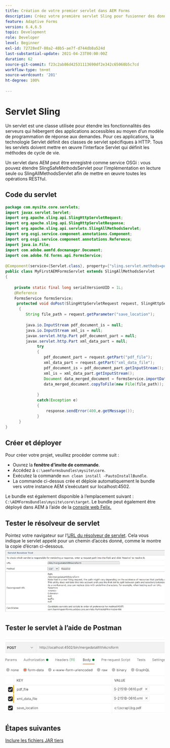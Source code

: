 ```yaml
---
title: Création de votre premier servlet dans AEM Forms
description: Créez votre première servlet Sling pour fusionner des données avec un modèle de formulaire.
feature: Adaptive Forms
version: 6.4,6.5
topic: Development
role: Developer
level: Beginner
exl-id: 72728ed7-80a2-48b5-ae7f-d744db8a524d
last-substantial-update: 2021-04-23T00:00:00Z
duration: 62
source-git-commit: f23c2ab86d42531113690df2e342c65060b5c7cd
workflow-type: tm+mt
source-wordcount: '201'
ht-degree: 100%

---
```


# Servlet Sling

Un servlet est une classe utilisée pour étendre les fonctionnalités des serveurs qui hébergent des applications accessibles au moyen d’un modèle de programmation de réponse aux demandes. Pour ces applications, la technologie Servlet définit des classes de servlet spécifiques à HTTP.
Tous les servlets doivent mettre en œuvre l’interface Servlet qui définit les méthodes de cycle de vie.


Un servlet dans AEM peut être enregistré comme service OSGi : vous pouvez étendre SlingSafeMethodsServlet pour l’implémentation en lecture seule ou SlingAllMethodsServlet afin de mettre en œuvre toutes les opérations RESTful.

## Code du servlet

```java
package com.mysite.core.servlets;
import javax.servlet.Servlet;
import org.apache.sling.api.SlingHttpServletRequest;
import org.apache.sling.api.SlingHttpServletResponse;
import org.apache.sling.api.servlets.SlingAllMethodsServlet;
import org.osgi.service.component.annotations.Component;
import org.osgi.service.component.annotations.Reference;
import java.io.File;
import com.adobe.aemfd.docmanager.Document;
import com.adobe.fd.forms.api.FormsService;

@Component(service={Servlet.class}, property={"sling.servlet.methods=post", "sling.servlet.paths=/bin/mergedataWithAcroform"})
public class MyFirstAEMFormsServlet extends SlingAllMethodsServlet
{
    
    private static final long serialVersionUID = 1L;
    @Reference
    FormsService formsService;
     protected void doPost(SlingHttpServletRequest request, SlingHttpServletResponse response)
      { 
         String file_path = request.getParameter("save_location");
         
         java.io.InputStream pdf_document_is = null;
         java.io.InputStream xml_is = null;
         javax.servlet.http.Part pdf_document_part = null;
         javax.servlet.http.Part xml_data_part = null;
              try
              {
                 pdf_document_part = request.getPart("pdf_file");
                 xml_data_part = request.getPart("xml_data_file");
                 pdf_document_is = pdf_document_part.getInputStream();
                 xml_is = xml_data_part.getInputStream();
                 Document data_merged_document = formsService.importData(new Document(pdf_document_is), new Document(xml_is));
                 data_merged_document.copyToFile(new File(file_path));
                 
              }
              catch(Exception e)
              {
                  response.sendError(400,e.getMessage());
              }
      }
}
```

## Créer et déployer

Pour créer votre projet, veuillez procéder comme suit :

* Ouvrez la **fenêtre d’invite de commande**.
* Accédez à `c:\aemformsbundles\mysite\core`.
* Exécutez la commande `mvn clean install -PautoInstallBundle`.
* La commande ci-dessus crée et déploie automatiquement le bundle vers votre instance AEM s’exécutant sur localhost:4502.

Le bundle est également disponible à l’emplacement suivant : `C:\AEMFormsBundles\mysite\core\target`. Le bundle peut également être déployé dans AEM à l’aide de la [console web Felix.](http://localhost:4502/system/console/bundles)


## Tester le résolveur de servlet

Pointez votre navigateur sur l’[URL du résolveur de servlet](http://localhost:4502/system/console/servletresolver?url=%2Fbin%2FmergedataWithAcroform&amp;method=POST). Cela vous indique le servlet appelé pour un chemin d’accès donné, comme le montre la copie d’écran ci-dessous.
![servlet-resolver](assets/servlet-resolver.JPG)

## Tester le servlet à l’aide de Postman

![Test du servlet à l’aide de Postman](assets/test-servlet-postman.JPG)

## Étapes suivantes

[Inclure les fichiers JAR tiers](./include-third-party-jars.md)

